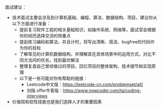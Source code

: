 面试建议：

- 技术面试主要会涉及到计算机基础、编程、算法、数据结构、项目，建议你从以下方面进行准备：
  - 提前复习软件工程的相关基础知识，如操作系统、网络等，面试官会根据你的经历选择交流的侧重点
  - 提前练习编码和算法，并且计时，将写出清晰、简洁、bugfree的代码作为你的目标
  - 了解常见的计算机数据结构，并理解其在具体场景中的运用方式，对比不同方法间的优劣，找到最优解法
  - 整理复盘自己曾经做过的项目，回忆项目的整体架构、技术细节和实现原理
  - 以下是一些可能对你有帮助的链接：
    - Leetcode中文版：https://leetcode-cn.com/problemset/all/
    - 剑指 offer牛客版：https://www.nowcoder.com/ta/coding-interviews
- 价值观和软性技能也是我们选择人才的重要因素